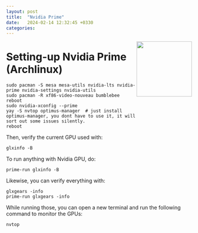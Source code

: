 ```yaml
---
layout: post
title:  "Nvidia Prime"
date:   2024-02-14 12:32:45 +0330
categories:
---
```

<img align="right" width="150" src="https://upload.wikimedia.org/wikipedia/commons/thumb/a/a4/NVIDIA_logo.svg/1920px-NVIDIA_logo.svg.png">

# Setting-up Nvidia Prime (Archlinux)
```
sudo pacman -S mesa mesa-utils nvidia-lts nvidia-prime nvidia-settings nvidia-utils
sudo pacman -R xf86-video-nouveau bumblebee
reboot
sudo nvidia-xconfig --prime
yay -S nvtop optimus-manager  # just install optimus-manager, you dont have to use it, it will sort out some issues silently.
reboot
```
  
Then, verify the current GPU used with:
```
glxinfo -B
```
To run anything with Nvidia GPU, do:
```
prime-run glxinfo -B
```
Likewise, you can verify everything with:
```
glxgears -info
prime-run glxgears -info
```

While running those, you can open a new terminal and run the following command to monitor the GPUs:
```
nvtop
```

